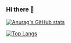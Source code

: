 ### Hi there 👋

<!--
**julioamorim/julioamorim** is a ✨ _special_ ✨ repository because its `README.md` (this file) appears on your GitHub profile.

Here are some ideas to get you started:

- 🔭 I’m currently working on ...
- 🌱 I’m currently learning ...
- 👯 I’m looking to collaborate on ...
- 🤔 I’m looking for help with ...
- 💬 Ask me about ...
- 📫 How to reach me: ...
- 😄 Pronouns: ...
- ⚡ Fun fact: ...
-->
[![Anurag's GitHub stats](https://github-readme-stats.vercel.app/api?username=julioamorim)](https://github.com/anuraghazra/github-readme-stats)

[![Top Langs](https://github-readme-stats.vercel.app/api/top-langs/?username=julioamorim)](https://github.com/anuraghazra/github-readme-stats)


